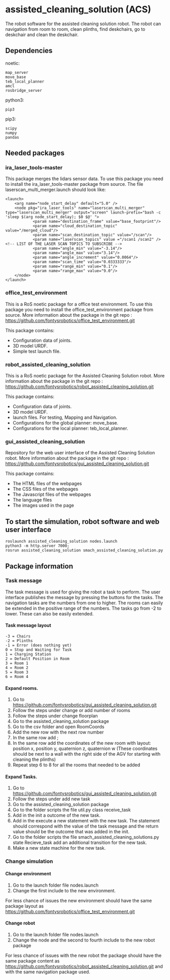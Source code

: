 # assisted_cleaning_solution (ACS)

The robot software for the assisted cleaning solution robot. The robot can navigation from room to room, clean plinths, find deskchairs, go to deskchair and clean the deskchair.

## Dependencies

noetic:

	map_server
	move_base
	teb_local_planner
	amcl
	rosbridge_server

python3:

	pip3

pip3:	

	scipy
	numpy
	pandas

## Needed packages

### ira_laser_tools-master

This package merges the lidars sensor data.
To use this package you need to install the ira_laser_tools-master package from source. 
The file laserscan_multi_merger.launch should look like:

	<launch>
		<arg name="node_start_delay" default="5.0" />  
		<node pkg="ira_laser_tools" name="laserscan_multi_merger" type="laserscan_multi_merger" output="screen" launch-prefix="bash -c 'sleep $(arg node_start_delay); $0 $@' ">
				<param name="destination_frame" value="base_footprint"/>
				<param name="cloud_destination_topic" value="/merged_cloud"/>
				<param name="scan_destination_topic" value="/scan"/>
				<param name="laserscan_topics" value ="/scan1 /scan2" /> <!-- LIST OF THE LASER SCAN TOPICS TO SUBSCRIBE -->
				<param name="angle_min" value="-3.14"/>
				<param name="angle_max" value="3.14"/>
				<param name="angle_increment" value="0.0064"/>
				<param name="scan_time" value="0.0333333"/>
				<param name="range_min" value="0.1"/>
				<param name="range_max" value="9.0"/>
		</node>
	</launch>


### office_test_environment

This is a RoS noetic package for a office test environment. 
To use this package you need to install the office_test_environment package from source.
More information about the package in the git repo : https://github.com/fontysrobotics/office_test_environment.git
 
This package contains:
* Configuration data of joints.
* 3D model URDF.
* Simple test launch file.

### robot_assisted_cleaning_solution

This is a RoS noetic package for the Assisted Cleaning Solution robot.
More information about the package in the git repo : https://github.com/fontysrobotics/robot_assisted_cleaning_solution.git

This package contains: 
* Configuration data of joints.
* 3D model URDF.
* launch files. For testing, Mapping and Navigation.
* Configurations for the global planner: move_base.
* Configurations for the local planner: teb_local_planner.

### gui_assisted_cleaning_solution

Repository for the web user interface of the Assisted Cleaning Solution robot.
More information about the package in the git repo : https://github.com/fontysrobotics/gui_assisted_cleaning_solution.git

This package contains: 
* The HTML files of the webpages
* The CSS files of the webpages
* The Javascript files of the webpages
* The language files
* The images used in the page

## To start the simulation, robot software and web user interface

    roslaunch assisted_cleaning_solution nodes.launch
    python3 -m http.server 7000;
    rosrun assisted_cleaning_solution smach_assisted_cleaning_solution.py

## Package information

### Task message
The task message is used for giving the robot a task to perform. The user interface publishes the message by pressing the buttons for the tasks. The navigation tasks are the numbers from one to higher. The rooms can easily be extended in the positive range of the numbers. The tasks go from -2 to lower. These can also be easily extended.

#### Task message layout

	-3 = Chairs
	-2 = Plinths
	-1 = Error (does nothing yet)
    0 = Stop and Waiting for Task
    1 = Charging Station
    2 = Default Position in Room
    3 = Room 1
    4 = Room 2
    5 = Room 3
    6 = Room 4

#### Expand rooms.

1. Go to https://github.com/fontysrobotics/gui_assisted_cleaning_solution.git
2. Follow the steps under change or add number of rooms
3. Follow the steps under change floorplan
4. Go to the assisted_cleaning_solution package
5. Go to the csv folder and open RoomCoords
6. Add the new row with the next row number
7. In the same row add ;
8. In the same row add the coordinates of the new room with layout: 
	position x, position y, quaternion z, quaternion w
(These coordinates should be next to a wall with the right side of the AGV for starting with cleaning the plinths)
9. Repeat step 6 to 8 for all the rooms that needed to be added

#### Expand Tasks.

1. Go to https://github.com/fontysrobotics/gui_assisted_cleaning_solution.git
2. Follow the steps under add new task
3. Go to the assisted_cleaning_solution package
4. Go to the folder scripts the file util.py class receive_task
5. Add in the init a outcome of the new task.
6. Add in the execute a new statement with the new task. The statement should correspond with the value of the task message and the return value should be the outcome that was added in the init.
7. Go to the folder scripts the file smach_assisted_cleaning_solutions.py state Recieve_task add an additional transition for the new task.
8. Make a new state machine for the new task.

### Change simulation

#### Change environment

1. Go to the launch folder file nodes.launch
2. Change the first include to the new environment. 

For less chance of issues the new environment should have the same package layout as https://github.com/fontysrobotics/office_test_environment.git

#### Change robot

1. Go to the launch folder file nodes.launch
2. Change the node and the second to fourth include to the new robot package

For less chance of issues with the new robot the package should have the same package content as https://github.com/fontysrobotics/robot_assisted_cleaning_solution.git
and with the same navigation package used.